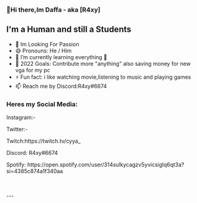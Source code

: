 ### 👋Hi there,Im Daffa - aka [R4xy] 

## I'm a Human and still a Students
- 🔭 Im Looking For Passion
- 😄 Pronouns: He / Him
- 🌱 I’m currently learning everything 🤣
- 🥅 2022 Goals: Contribute more "anything" also saving money for new vga for my pc
- ⚡ Fun fact: i like watching movie,listening to music and playing games
- 📫 Reach me by Discord:R4xy#6674


### Heres my Social Media:
<p>Instagram:-
  <p>Twitter:-
    <p>Twitch:https://twitch.tv/cyya_
<p>Discord: R4xy#6674</p>
<p>Spotify: https://open.spotify.com/user/314sulkycagzv5yvicsiglq6qt3a?si=4385c874a1f340aa</p>

<br />
<br />
---

